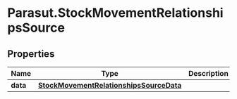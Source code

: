 # Parasut.StockMovementRelationshipsSource

## Properties
Name | Type | Description | Notes
------------ | ------------- | ------------- | -------------
**data** | [**StockMovementRelationshipsSourceData**](StockMovementRelationshipsSourceData.md) |  | [optional] 


